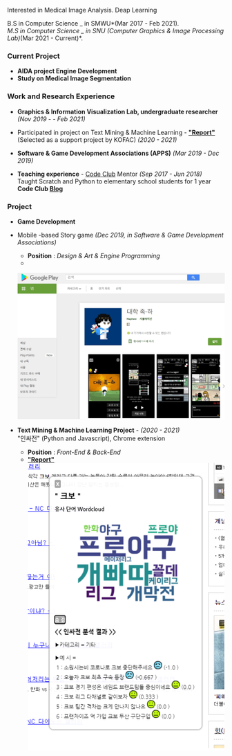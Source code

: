 ﻿
Interested in Medical Image Analysis.  Deap Learning

B.S in Computer Science _ in SMWU*(Mar 2017 - Feb 2021)*.  
M.S in Computer Science _ in SNU (Computer Graphics & Image Processing Lab)*(Mar 2021 - Current)*.  



### Current Project
   - **AIDA project Engine Development** 
   - **Study on Medical Image Segmentation** 


### Work and Research Experience
- **Graphics & Information Visualization Lab, undergraduate researcher** *(Nov 2019 - - Feb 2021)*

- Participated in project on Text Mining & Machine Learning -   **["Report"](https://www.dbpia.co.kr/pdf/pdfView.do?nodeId=NODE10529956&mark=0&useDate=&bookmarkCnt=0&ipRange=N&accessgl=Y&language=ko_KR)**  (Selected as a support project by KOFAC) *(2020 - 2021)*

- **Software & Game Development Associations (APPS)**  *(Mar 2019 - Dec 2019)*

- **Teaching experience** - [Code Club](https://codeclubkorea.org/) Mentor *(Sep 2017 - Jun 2018)*   
   Taught Scratch and Python to elementary school students for 1 year **Code Club [Blog](https://blog.naver.com/spqjf12345)**



### Project 

- **Game Development** 
- Mobile -based Story game *(Dec 2019, in Software & Game Development Associations)* 
    - **Position** : *Design & Art & Engine Programming*
    - 
   ![ex_screenshot](/assets/jokha.jpg) 
      
    
   
    
- **Text Mining & Machine Learning Project** - *(2020 - 2021)*   
     "인싸전" (Python and Javascript), Chrome extension
     - **Position** : *Front-End & Back-End*
     - **["Report"](https://www.dbpia.co.kr/pdf/pdfView.do?nodeId=NODE10529956&mark=0&useDate=&bookmarkCnt=0&ipRange=N&accessgl=Y&language=ko_KR)**
     ![ex_screenshot](/assets/inside.jpg)






